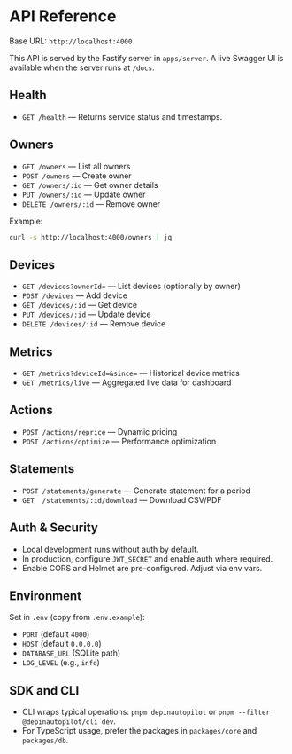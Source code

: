 # API Reference

Base URL: `http://localhost:4000`

This API is served by the Fastify server in `apps/server`. A live Swagger UI is available when the server runs at `/docs`.

## Health

- `GET /health` — Returns service status and timestamps.

## Owners

- `GET /owners` — List all owners
- `POST /owners` — Create owner
- `GET /owners/:id` — Get owner details
- `PUT /owners/:id` — Update owner
- `DELETE /owners/:id` — Remove owner

Example:
```bash
curl -s http://localhost:4000/owners | jq
```

## Devices

- `GET /devices?ownerId=` — List devices (optionally by owner)
- `POST /devices` — Add device
- `GET /devices/:id` — Get device
- `PUT /devices/:id` — Update device
- `DELETE /devices/:id` — Remove device

## Metrics

- `GET /metrics?deviceId=&since=` — Historical device metrics
- `GET /metrics/live` — Aggregated live data for dashboard

## Actions

- `POST /actions/reprice` — Dynamic pricing
- `POST /actions/optimize` — Performance optimization

## Statements

- `POST /statements/generate` — Generate statement for a period
- `GET  /statements/:id/download` — Download CSV/PDF

## Auth & Security

- Local development runs without auth by default.
- In production, configure `JWT_SECRET` and enable auth where required.
- Enable CORS and Helmet are pre-configured. Adjust via env vars.

## Environment

Set in `.env` (copy from `.env.example`):

- `PORT` (default `4000`)
- `HOST` (default `0.0.0.0`)
- `DATABASE_URL` (SQLite path)
- `LOG_LEVEL` (e.g., `info`)

## SDK and CLI

- CLI wraps typical operations: `pnpm depinautopilot` or `pnpm --filter @depinautopilot/cli dev`.
- For TypeScript usage, prefer the packages in `packages/core` and `packages/db`.

